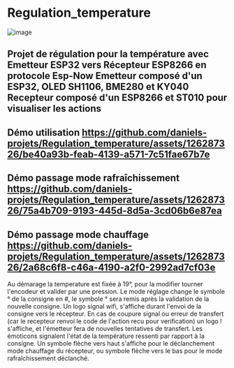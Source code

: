 # Regulation_temperature

![image](https://github.com/daniels-projets/Regulation_temperature/assets/126287326/78cef19c-0ddd-4897-9b21-395d7aba1606)


Projet de régulation pour la température avec Emetteur ESP32 vers Récepteur ESP8266 en protocole Esp-Now
Emetteur composé d'un ESP32, OLED SH1106, BME280 et KY040
Recepteur composé d'un ESP8266 et ST010 pour visualiser les actions
-
Démo utilisation
https://github.com/daniels-projets/Regulation_temperature/assets/126287326/be40a93b-feab-4139-a571-7c51fae67b7e
-
Démo passage mode rafraîchissement
https://github.com/daniels-projets/Regulation_temperature/assets/126287326/75a4b709-9193-445d-8d5a-3cd06b6e87ea
-
Démo passage mode chauffage
https://github.com/daniels-projets/Regulation_temperature/assets/126287326/2a68c6f8-c46a-4190-a2f0-2992ad7cf03e
-
Au démarage la temperature est fixée à 19°, pour la modifier tourner l'encodeur et valider par une pression.
Le mode réglage change le symbole ° de la consigne en #, le symbole ° sera remis après la validation de la nouvelle consigne.
Un logo signal wifi, s'affiche durant l'envoi de la consigne vers le récepteur.
En cas de coupure signal ou erreur de transfert (car le recepteur renvoi le code de l'action recu pour verification) un logo ! s'affiche,
et l'émetteur fera de nouvelles tentatives de transfert.
Les émoticons signalent l'état de la température ressenti par rapport à la consigne.
Un symbole flèche vers haut s'affiche pour le déclanchement mode chauffage du récepteur, ou symbole flèche vers le bas pour le mode rafraîchissement déclanché.




